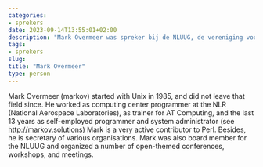 ```yaml
---
categories:
- sprekers
date: 2023-09-14T13:55:01+02:00
description: "Mark Overmeer was spreker bij de NLUUG, de vereniging voor open systemen en open standaarden. Lees meer over deze spreker."
tags:
- sprekers
slug:
title: "Mark Overmeer"
type: person
---
```


Mark Overmeer (markov) started with Unix in 1985, and did not leave that field since. He worked as computing center programmer at the NLR (National Aerospace Laboratories), as trainer for AT Computing, and the last 13 years as self-employed programmer and system administrator (see http://markov.solutions) Mark is a very active contributor to Perl. Besides, he is secretary of various organisations. Mark was also board member for the NLUUG and organized a number of open-themed conferences, workshops, and meetings.
